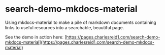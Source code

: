 # search-demo-mkdocs-material

Using mkdocs-material to make a pile of markdown documents containing links
to useful resources into a searchable, beautiful page.

See the demo in action here: [https://pages.charlesreid1.com/search-demo-mkdocs-material](https://pages.charlesreid1.com/search-demo-mkdocs-material)
